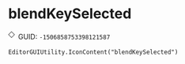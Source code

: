 # blendKeySelected
![](/img/blendKeySelected.png)
GUID: `-1506858753398121587`
```
EditorGUIUtility.IconContent("blendKeySelected")
```
